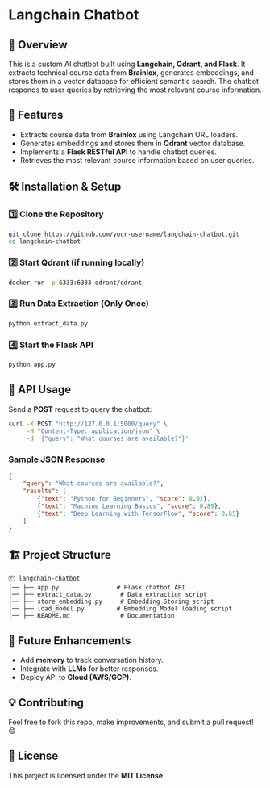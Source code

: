 # Langchain Chatbot
 
## 📌 Overview
This is a custom AI chatbot built using **Langchain, Qdrant, and Flask**. It extracts technical course data from **Brainlox**, generates embeddings, and stores them in a vector database for efficient semantic search. The chatbot responds to user queries by retrieving the most relevant course information.

## 🚀 Features
- Extracts course data from **Brainlox** using Langchain URL loaders.
- Generates embeddings and stores them in **Qdrant** vector database.
- Implements a **Flask RESTful API** to handle chatbot queries.
- Retrieves the most relevant course information based on user queries.

## 🛠️ Installation & Setup

### 1️⃣ Clone the Repository
```bash
git clone https://github.com/your-username/langchain-chatbot.git
cd langchain-chatbot
```

### 2️⃣ Start Qdrant (if running locally)
```bash
docker run -p 6333:6333 qdrant/qdrant
```

### 3️⃣ Run Data Extraction (Only Once)
```bash
python extract_data.py
```

### 4️⃣ Start the Flask API
```bash
python app.py
```


## 📡 API Usage
Send a **POST** request to query the chatbot:

```bash
curl -X POST "http://127.0.0.1:5000/query" \
     -H "Content-Type: application/json" \
     -d '{"query": "What courses are available?"}'
```

### Sample JSON Response
```json
{
    "query": "What courses are available?",
    "results": [
        {"text": "Python for Beginners", "score": 0.92},
        {"text": "Machine Learning Basics", "score": 0.89},
        {"text": "Deep Learning with TensorFlow", "score": 0.85}
    ]
}
```

## 🏗️ Project Structure
```
📦 langchain-chatbot
│── ├── app.py                # Flask chatbot API
│── ├── extract_data.py        # Data extraction script
│── ├── store_embedding.py     # Embedding Storing script
│── ├── load_model.py         # Embedding Model loading script
│── ├── README.md              # Documentation
```

## 📝 Future Enhancements
- Add **memory** to track conversation history.
- Integrate with **LLMs** for better responses.
- Deploy API to **Cloud (AWS/GCP)**.

## 💡 Contributing
Feel free to fork this repo, make improvements, and submit a pull request! 😊

## 📄 License
This project is licensed under the **MIT License**.


